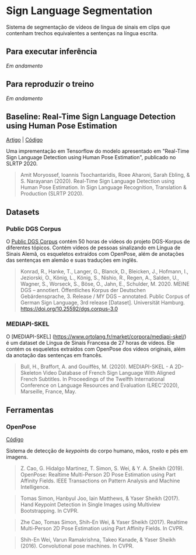 # Sign Language Segmentation

Sistema de segmentação de vídeos de língua de sinais em clips que contenham trechos equivalentes a sentenças na língua escrita.

## Para executar inferência

*Em andamento*

## Para reproduzir o treino

*Em andamento*


## Baseline: Real-Time Sign Language Detection using Human Pose Estimation
[Artigo](https://slrtp.com/papers/full_papers/SLRTP.FP.04.017.paper.pdf) | [Código](https://github.com/google-research/google-research/tree/master/sign_language_detection)

Uma imprementação em Tensorflow do modelo apresentado em "Real-Time Sign Language Detection using Human Pose Estimation", publicado no SLRTP 2020.

> Amit Moryossef, Ioannis Tsochantaridis, Roee Aharoni, Sarah Ebling, & S. Narayanan (2020). Real-Time Sign Language Detection using Human Pose Estimation. In Sign Language Recognition, Translation & Production (SLRTP 2020).


## Datasets
### Public DGS Corpus

O [Public DGS Corpus](https://www.sign-lang.uni-hamburg.de/meinedgs/ling/start-name_en.html) contém 50 horas de vídeos do projeto DGS-Korpus de diferentes tópicos. Contém vídeos de pessoas sinalizando em Língua de Sinais Alemã, os esqueletos extraídos com OpenPose, além de anotações das sentenças em alemão e suas traduções em inglês.

> Konrad, R., Hanke, T., Langer, G., Blanck, D., Bleicken, J., Hofmann, I., Jeziorski, O., König, L., König, S., Nishio, R., Regen, A., Salden, U., Wagner, S., Worseck, S., Böse, O., Jahn, E., Schulder, M. 2020. MEINE DGS – annotiert. Öffentliches Korpus der Deutschen Gebärdensprache, 3. Release / MY DGS – annotated. Public Corpus of German Sign Language, 3rd release [Dataset]. Universität Hamburg. https://doi.org/10.25592/dgs.corpus-3.0

### MEDIAPI-SKEL

O [MEDIAPI-SKEL] (https://www.ortolang.fr/market/corpora/mediapi-skel/) é um dataset de Língua de Sinais Francesa de 27 horas de vídeos. Ele contém os esqueletos extraídos com OpenPose dos vídeos originais, além da anotação das sentenças em francês.

> Bull, H., Braffort, A. and Gouiffès, M. (2020). MEDIAPI-SKEL - A 2D-Skeleton Video Database of French Sign Language With Aligned French Subtitles. In Proceedings of the Twelfth International Conference on Language Resources and Evaluation (LREC'2020), Marseille, France, May.

## Ferramentas
### OpenPose
[Código](https://github.com/CMU-Perceptual-Computing-Lab/openpose)

Sistema de detecção de *keypoints* do corpo humano, mãos, rosto e pés em imagens.

> Z. Cao, G. Hidalgo Martinez, T. Simon, S. Wei, & Y. A. Sheikh (2019). OpenPose: Realtime Multi-Person 2D Pose Estimation using Part Affinity Fields. IEEE Transactions on Pattern Analysis and Machine Intelligence.

> Tomas Simon, Hanbyul Joo, Iain Matthews, & Yaser Sheikh (2017). Hand Keypoint Detection in Single Images using Multiview Bootstrapping. In CVPR.

> Zhe Cao, Tomas Simon, Shih-En Wei, & Yaser Sheikh (2017). Realtime Multi-Person 2D Pose Estimation using Part Affinity Fields. In CVPR.

> Shih-En Wei, Varun Ramakrishna, Takeo Kanade, & Yaser Sheikh (2016). Convolutional pose machines. In CVPR.